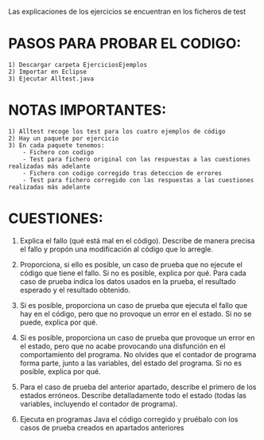 Las explicaciones de los ejercicios se encuentran en los ficheros de test

# PASOS PARA PROBAR EL CODIGO:
	1) Descargar carpeta EjerciciosEjemplos
	2) Importar en Eclipse
	3) Ejecutar Alltest.java

# NOTAS IMPORTANTES:
	1) Alltest recoge los test para los cuatro ejemplos de código
	2) Hay un paquete por ejercicio
	3) En cada paquete tenemos:
		- Fichero con codigo 
		- Test para fichero original con las respuestas a las cuestiones realizadas más adelante
		- Fichero con codigo corregido tras deteccion de errores
		- Test para fichero corregido con las respuestas a las cuestiones realizadas más adelante

# CUESTIONES:

1) Explica el fallo (qué está mal en el código). Describe de manera precisa el fallo y
propón una modificación al código que lo arregle.

2) Proporciona, si ello es posible, un caso de prueba que no ejecute el código que
tiene el fallo. Si no es posible, explica por qué. Para cada caso de prueba indica
los datos usados en la prueba, el resultado esperado y el resultado obtenido.

3) Si es posible, proporciona un caso de prueba que ejecuta el fallo que hay en el
código, pero que no provoque un error en el estado. Si no se puede, explica por
qué.

4) Si es posible, proporciona un caso de prueba que provoque un error en el estado,
pero que no acabe provocando una disfunción en el comportamiento del
programa. No olvides que el contador de programa forma parte, junto a las
variables, del estado del programa. Si no es posible, explica por qué.

5) Para el caso de prueba del anterior apartado, describe el primero de los estados
erróneos. Describe detalladamente todo el estado (todas las variables,
incluyendo el contador de programa).

6) Ejecuta en programas Java el código corregido y pruébalo con los casos de
prueba creados en apartados anteriores
